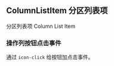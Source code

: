 <div class="demo-header">
<p class="overviewicon">
  <span class="wapi-form-button"/>
</p>

## ColumnListItem 分区列表项

<nova-uxlink widget-name="ColumnListItem"></nova-uxlink>

分区列表项 Column List Item

</div>

### 操作列按钮点击事件

通过 `icon-click` 给按钮加点击事件。

<nova-demo-view link="column-list-item/icon-click-event.vue"></nova-demo-view>

<br />
